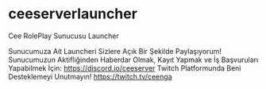 # ceeserverlauncher
Cee RolePlay Sunucusu Launcher

Sunucumuza Ait Launcheri Sizlere Açık Bir Şekilde Paylaşıyorum!
Sunucumuzun Aktifliğinden Haberdar Olmak, Kayıt Yapmak ve İş Başvuruları Yapabilmek İçin:
https://discord.io/ceeserver
Twitch Platformunda Beni Desteklemeyi Unutmayın!
https://twitch.tv/ceenga
